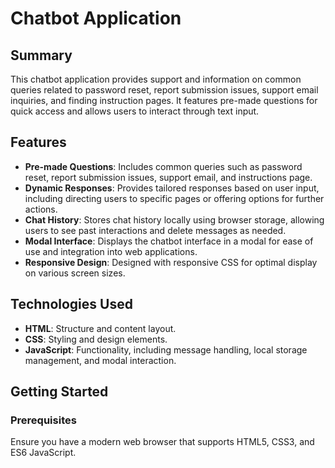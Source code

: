 # Chatbot Application

## Summary

This chatbot application provides support and information on common queries related to password reset, report submission issues, support email inquiries, and finding instruction pages. It features pre-made questions for quick access and allows users to interact through text input.

## Features

- **Pre-made Questions**: Includes common queries such as password reset, report submission issues, support email, and instructions page.
- **Dynamic Responses**: Provides tailored responses based on user input, including directing users to specific pages or offering options for further actions.
- **Chat History**: Stores chat history locally using browser storage, allowing users to see past interactions and delete messages as needed.
- **Modal Interface**: Displays the chatbot interface in a modal for ease of use and integration into web applications.
- **Responsive Design**: Designed with responsive CSS for optimal display on various screen sizes.

## Technologies Used

- **HTML**: Structure and content layout.
- **CSS**: Styling and design elements.
- **JavaScript**: Functionality, including message handling, local storage management, and modal interaction.

## Getting Started

### Prerequisites

Ensure you have a modern web browser that supports HTML5, CSS3, and ES6 JavaScript.
